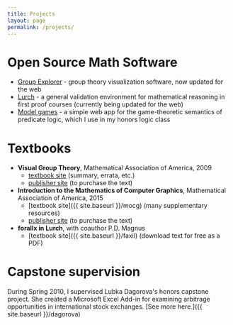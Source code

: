 ```yaml
---
title: Projects
layout: page
permalink: /projects/
---
```


# Open Source Math Software

 * [Group Explorer](http://nathancarter.github.io/group-explorer) -
   group theory visualization software, now updated for the web
 * [Lurch](http://www.lurchmath.org) - a general validation
   environment for mathematical reasoning in first proof courses
   (currently being updated for the web)
 * [Model games](https://nathancarter.github.io/model-games/) -
   a simple web app for the game-theoretic semantics of predicate
   logic, which I use in my honors logic class

# Textbooks

 * **Visual Group Theory**, Mathematical Association of America, 2009
    * [textbook site](http://web.bentley.edu/empl/c/ncarter/vgt) (summary, errata, etc.)
    * [publisher site](http://www.maa.org/press/ebooks/visual-group-theory) (to purchase the text)
 * **Introduction to the Mathematics of Computer Graphics**, Mathematical Association of America, 2015
    * [textbook site]({{ site.baseurl }}/mocg) (many supplementary resources)
    * [publisher site](http://www.maa.org/press/ebooks/introduction-to-the-mathematics-of-computer-graphics) (to purchase the text)
 * **forallx in Lurch**, with coauthor P.D. Magnus
    * [textbook site]({{ site.baseurl }}/faxil) (download text for free as a PDF)

# Capstone supervision

During Spring 2010, I supervised Lubka Dagorova's honors
capstone project. She created a Microsoft Excel Add-in for
examining arbitrage opportunities in international stock
exchanges. [See more here.]({{ site.baseurl }}/dagorova)

